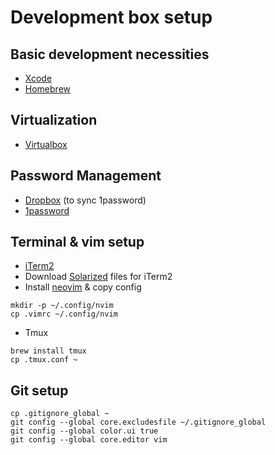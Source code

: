 # Development box setup

## Basic development necessities

* [Xcode][xcode]
* [Homebrew][brew]

[xcode]: https://itunes.apple.com/us/app/xcode/id497799835?ls=1&mt=12
[brew]: http://brew.sh/

## Virtualization

* [Virtualbox][vbox]

[vbox]: https://www.virtualbox.org/wiki/Downloads

## Password Management

* [Dropbox][dropbox] (to sync 1password)
* [1password][1password] 

[dropbox]: https://www.dropbox.com/
[1password]: https://itunes.apple.com/us/app/1password-password-manager/id443987910?mt=12

## Terminal & vim setup

* [iTerm2][iterm]
* Download [Solarized][solarized] files for iTerm2
* Install [neovim][neovim-install] & copy config

[iterm]: http://iterm2.com/
[solarized]: http://ethanschoonover.com/solarized
[neovim-install]: https://github.com/neovim/neovim/wiki/Installing-Neovim

```
mkdir -p ~/.config/nvim
cp .vimrc ~/.config/nvim
```

* Tmux

```
brew install tmux
cp .tmux.conf ~
```


## Git setup

```
cp .gitignore_global ~
git config --global core.excludesfile ~/.gitignore_global
git config --global color.ui true
git config --global core.editor vim
```
